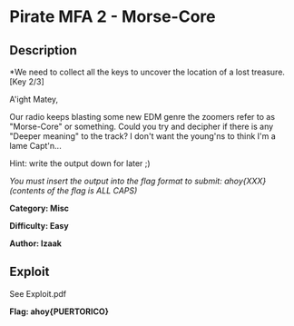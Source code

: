# Pirate MFA 2 - Morse-Core

## Description
*We need to collect all the keys to uncover the location of a lost treasure. [Key 2/3]

A'ight Matey,

Our radio keeps blasting some new EDM genre the zoomers refer to as "Morse-Core" or something.
Could you try and decipher if there is any "Deeper meaning" to the track?
I don't want the young'ns to think I'm a lame Capt'n...

Hint: write the output down for later ;)

*You must insert the output into the flag format to submit: ahoy{XXX} (contents of the flag is ALL CAPS)*  

**Category: Misc** 

**Difficulty: Easy**

**Author: Izaak** 

## Exploit
See Exploit.pdf

**Flag: ahoy{PUERTORICO}**

